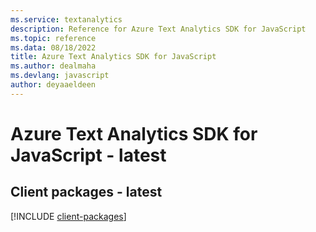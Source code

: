```yaml
---
ms.service: textanalytics
description: Reference for Azure Text Analytics SDK for JavaScript
ms.topic: reference
ms.data: 08/18/2022
title: Azure Text Analytics SDK for JavaScript
ms.author: dealmaha
ms.devlang: javascript
author: deyaaeldeen
---
```

# Azure Text Analytics SDK for JavaScript - latest

## Client packages - latest
[!INCLUDE [client-packages](text-analytics-client-index.md)]